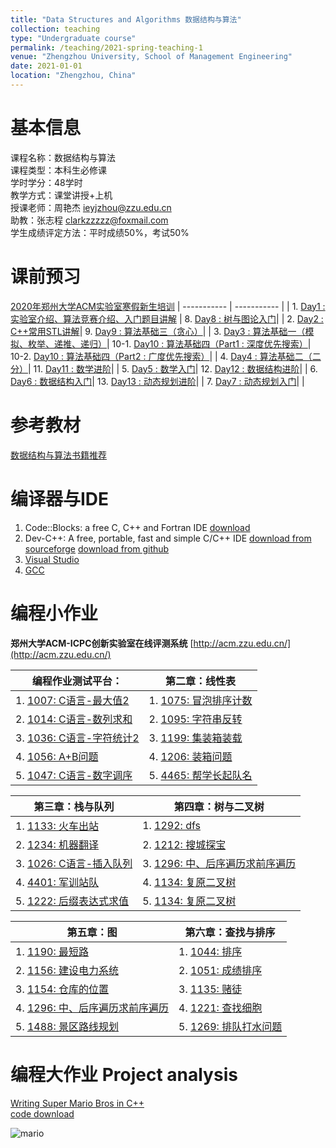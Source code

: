 ```yaml
---
title: "Data Structures and Algorithms 数据结构与算法"
collection: teaching
type: "Undergraduate course"
permalink: /teaching/2021-spring-teaching-1
venue: "Zhengzhou University, School of Management Engineering"
date: 2021-01-01
location: "Zhengzhou, China"
---
```



基本信息
======
课程名称：数据结构与算法   
课程类型：本科生必修课    
学时学分：48学时  
教学方式：课堂讲授+上机  
授课老师：周艳杰 [ieyjzhou@zzu.edu.cn](ieyjzhou@zzu.edu.cn)   
助教：张志程 [clarkzzzzz@foxmail.com](clarkzzzzz@foxmail.com)   
学生成绩评定方法：平时成绩50%，考试50%  


课前预习
======

[2020年郑州大学ACM实验室寒假新生培训](https://space.bilibili.com/2629021/dynamic)
| ----------- | ----------- |
|  1. [Day1 : 实验室介绍、算法竞赛介绍、入门题目讲解](https://www.bilibili.com/video/BV1er4y1T72u) | 8. [Day8 : 树与图论入门](https://www.bilibili.com/video/BV1DX4y1P7YZ)| 
|  2. [Day2 : C++常用STL讲解](https://www.bilibili.com/video/BV1cf4y1k7nT)|  9. [Day9 : 算法基础三（贪心）](https://www.bilibili.com/video/BV1bo4y1R7rU)| 
|  3. [Day3 : 算法基础一（模拟、枚举、递推、递归）](https://www.bilibili.com/video/BV1MV411b7XN)|  10-1. [Day10 : 算法基础四（Part1 : 深度优先搜索）](https://www.bilibili.com/video/BV1Dz4y1S721)| 10-2. [Day10 : 算法基础四（Part2 : 广度优先搜索）](https://www.bilibili.com/video/BV1YK4y1H7df)| 
|  4. [Day4 : 算法基础二（二分）](https://www.bilibili.com/video/BV19y4y1H749)| 11. [Day11 : 数学进阶](https://www.bilibili.com/video/BV1Hr4y1K7Ts)|
|  5. [Day5 : 数学入门](https://www.bilibili.com/video/BV1S5411E7Pa)| 12. [Day12 : 数据结构进阶](https://www.bilibili.com/video/BV1ky4y117jR)| 
|  6. [Day6 : 数据结构入门](https://www.bilibili.com/video/BV1JV411q7oT)| 13. [Day13 : 动态规划进阶](https://www.bilibili.com/video/BV1Nf4y1r7Db)| 
|  7. [Day7 : 动态规划入门](https://www.bilibili.com/video/BV1mz4y1S7c4)| |
  


参考教材
======
[数据结构与算法书籍推荐](https://ieyjzhou.github.io/posts/2020/12/blog-post-5/)



编译器与IDE
======

1. Code::Blocks: a free C, C++ and Fortran IDE [download](http://www.codeblocks.org/downloads)
1. Dev-C++: A free, portable, fast and simple C/C++ IDE [download from sourceforge](https://sourceforge.net/projects/orwelldevcpp/) [download from github](https://github.com/Embarcadero/Dev-Cpp/releases)
1. [Visual Studio](https://visualstudio.microsoft.com/zh-hans/)
1. [GCC](https://gcc.gnu.org/) 

编程小作业 
======

**郑州大学ACM-ICPC创新实验室在线评测系统**  [http://acm.zzu.edu.cn/](http://acm.zzu.edu.cn/)

| 编程作业测试平台：     | 第二章：线性表|
| ----------- | ----------- |
| 1. [1007: C语言-最大值2](http://acm.zzu.edu.cn/problem.php?id=1007) | 1. [1075: 冒泡排序计数](http://acm.zzu.edu.cn/problem.php?id=1075)    |
| 2. [1014: C语言-数列求和](http://acm.zzu.edu.cn/problem.php?id=1014) | 2. [1095: 字符串反转](http://acm.zzu.edu.cn/problem.php?id=1095)  |
| 3. [1036: C语言-字符统计2](http://acm.zzu.edu.cn/problem.php?id=1036) | 3. [1199: 集装箱装载](http://acm.zzu.edu.cn/problem.php?id=1199)    |
| 4. [1056: A+B问题](http://acm.zzu.edu.cn/problem.php?id=1056) | 4. [1206: 装箱问题](http://acm.zzu.edu.cn/problem.php?id=1206)    |
| 5. [1047: C语言-数字调序](http://acm.zzu.edu.cn/problem.php?id=1047)    | 5. [4465: 帮学长起队名](http://acm.zzu.edu.cn/problem.php?id=4465)       |


| 第三章：栈与队列     | 第四章：树与二叉树|
| ----------- | ----------- |
| 1. [1133: 火车出站](http://acm.zzu.edu.cn/problem.php?id=1133) | 1. [1292: dfs](http://acm.zzu.edu.cn/problem.php?id=1292) | 
| 2. [1234: 机器翻译](http://acm.zzu.edu.cn/problem.php?id=1234) | 2. [1212: 搜城探宝](http://acm.zzu.edu.cn/problem.php?id=1212) | 
| 3. [1026: C语言-插入队列](http://acm.zzu.edu.cn/problem.php?id=1026) | 3. [1296: 中、后序遍历求前序遍历](http://acm.zzu.edu.cn/problem.php?id=1296) | 
| 4. [4401: 军训站队](http://acm.zzu.edu.cn/problem.php?id=4401) | 4. [1134: 复原二叉树](http://acm.zzu.edu.cn/problem.php?id=1219) | 
| 5. [1222: 后缀表达式求值](http://acm.zzu.edu.cn/problem.php?id=1222) | 5. [1134: 复原二叉树](http://acm.zzu.edu.cn/problem.php?id=4417)  |  


|  第五章：图     | 第六章：查找与排序|
| ----------- | ----------- |
| 1. [1190: 最短路](http://acm.zzu.edu.cn/problem.php?id=1190)| 1. [1044: 排序](http://acm.zzu.edu.cn/problem.php?id=1044)| 
| 2. [1156: 建设电力系统](http://acm.zzu.edu.cn/problem.php?id=1156)| 2. [1051: 成绩排序](http://acm.zzu.edu.cn/problem.php?id=1051)| 
| 3. [1154: 仓库的位置](http://acm.zzu.edu.cn/problem.php?id=1154)| 3. [1135: 赌徒](http://acm.zzu.edu.cn/problem.php?id=1135)| 
| 4. [1296: 中、后序遍历求前序遍历](http://acm.zzu.edu.cn/problem.php?id=1296)| 4. [1221: 查找细胞](http://acm.zzu.edu.cn/problem.php?id=1221)| 
| 5. [1488: 景区路线规划](http://acm.zzu.edu.cn/problem.php?id=1488)| 5. [1269: 排队打水问题](http://acm.zzu.edu.cn/problem.php?id=1269)| 

 

编程大作业 Project analysis
======

[Writing Super Mario Bros in C++](https://dev.to/feresr/writing-super-mario-bros-in-c-4726)  
[code download](https://github.com/ieyjzhou/super-mario-bros)   

![mario](https://raw.githubusercontent.com/feresr/super-mario-bros/master/readme/editor%20build.gif)  
